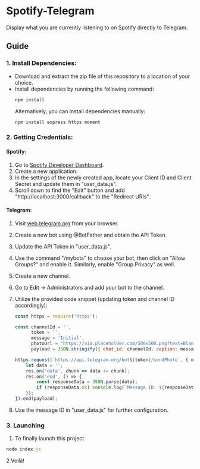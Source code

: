 # Spotify-Telegram

Display what you are currently listening to on Spotify directly to Telegram. 

## Guide

### 1. Install Dependencies:

- Download and extract the zip file of this repository to a location of your choice.
- Install dependencies by running the following command:
  ```bash
  npm install
  ```
  Alternatively, you can install dependencies manually:
  ```bash
  npm install express https moment
  ```

### 2. Getting Credentials:

#### Spotify:

1. Go to [Spotify Developer Dashboard](https://developer.spotify.com/dashboard).
2. Create a new application.
3. In the settings of the newly created app, locate your Client ID and Client Secret and update them in "user_data.js".
4. Scroll down to find the "Edit" button and add "http://localhost:3000/callback" to the "Redirect URIs".

#### Telegram:

1. Visit [web.telegram.org](https://web.telegram.org) from your browser.
2. Create a new bot using @BotFather and obtain the API Token.
3. Update the API Token in "user_data.js".
4. Use the command "/mybots" to choose your bot, then click on "Allow Groups?" and enable it. Similarly, enable "Group Privacy" as well.
5. Create a new channel.
6. Go to Edit -> Administrators and add your bot to the channel.
7. Utilize the provided code snippet (updating token and channel ID accordingly):

    ```javascript
    const https = require('https');
    
    const channelId = '',
          token = '',
          message = 'Initial',
          photoUrl = 'https://via.placeholder.com/500x500.png?text=Blank+White+Image',
          payload = JSON.stringify({ chat_id: channelId, caption: message, photo: photoUrl });
    
    https.request(`https://api.telegram.org/bot${token}/sendPhoto`, { method: 'POST', headers: { 'Content-Type': 'application/json' } }, res => {
        let data = '';
        res.on('data', chunk => data += chunk);
        res.on('end', () => { 
            const responseData = JSON.parse(data);
            if (responseData.ok) console.log(`Message ID: ${responseData.result.message_id}`);
        });
    }).end(payload);
    ```

8. Use the message ID in "user_data.js" for further configuration.

### 3. Launching
1. To finally launch this project 
```javascript
node index.js
```
2.Voilà!
